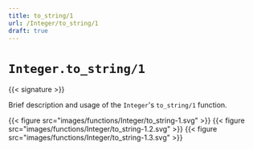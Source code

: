 ```yaml
---
title: to_string/1
url: /Integer/to_string/1
draft: true
---
```


# `Integer.to_string/1`

{{< signature >}}

Brief description and usage of the `Integer`'s `to_string/1` function.

{{< figure src="images/functions/Integer/to_string-1.svg" >}}
{{< figure src="images/functions/Integer/to_string-1.2.svg" >}}
{{< figure src="images/functions/Integer/to_string-1.3.svg" >}}
